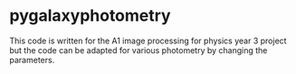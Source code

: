 # pygalaxyphotometry
This code is written for the A1 image processing for physics year 3 project but the code can be adapted for various photometry by changing the parameters.
